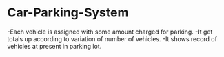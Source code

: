 # Car-Parking-System

-Each vehicle is assigned with some amount charged for parking.
-It get totals up according to variation of number of vehicles.
-It shows record of vehicles at present in parking lot.
